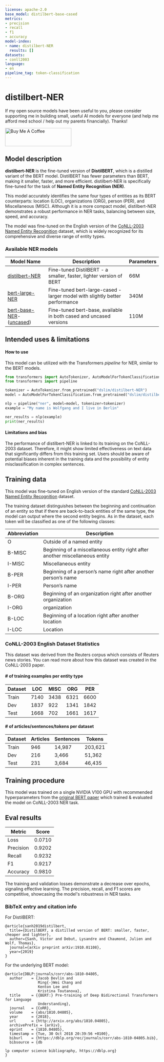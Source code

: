 ```yaml
---
license: apache-2.0
base_model: distilbert-base-cased
metrics:
- precision
- recall
- f1
- accuracy
model-index:
- name: distilbert-NER
  results: []
datasets:
- conll2003
language:
- en
pipeline_tag: token-classification
---
```

# distilbert-NER

If my open source models have been useful to you, please consider supporting me in building small, useful AI models for everyone (and help me afford med school / help out my parents financially). Thanks!

<a href="https://www.buymeacoffee.com/dslim" target="_blank"><img src="https://cdn.buymeacoffee.com/buttons/v2/arial-yellow.png" alt="Buy Me A Coffee" style="height: 60px !important;width: 217px !important;" ></a>

## Model description

**distilbert-NER** is the fine-tuned version of **DistilBERT**, which is a distilled variant of the BERT model. DistilBERT has fewer parameters than BERT, making it smaller, faster, and more efficient. distilbert-NER is specifically fine-tuned for the task of **Named Entity Recognition (NER)**.

This model accurately identifies the same four types of entities as its BERT counterparts: location (LOC), organizations (ORG), person (PER), and Miscellaneous (MISC). Although it is a more compact model, distilbert-NER demonstrates a robust performance in NER tasks, balancing between size, speed, and accuracy.

The model was fine-tuned on the English version of the [CoNLL-2003 Named Entity Recognition](https://www.aclweb.org/anthology/W03-0419.pdf) dataset, which is widely recognized for its comprehensive and diverse range of entity types.

### Available NER models 
| Model Name | Description | Parameters |
|-------------------|-------------|------------------|
| [distilbert-NER](https://huggingface.co/dslim/distilbert-NER) | Fine-tuned DistilBERT - a smaller, faster, lighter version of BERT | 66M |
| [bert-large-NER](https://huggingface.co/dslim/bert-large-NER/) | Fine-tuned bert-large-cased - larger model with slightly better performance | 340M |
| [bert-base-NER](https://huggingface.co/dslim/bert-base-NER)-([uncased](https://huggingface.co/dslim/bert-base-NER-uncased)) | Fine-tuned bert-base, available in both cased and uncased versions | 110M |

## Intended uses & limitations

#### How to use

This model can be utilized with the Transformers *pipeline* for NER, similar to the BERT models.

```python
from transformers import AutoTokenizer, AutoModelForTokenClassification
from transformers import pipeline

tokenizer = AutoTokenizer.from_pretrained("dslim/distilbert-NER")
model = AutoModelForTokenClassification.from_pretrained("dslim/distilbert-NER")

nlp = pipeline("ner", model=model, tokenizer=tokenizer)
example = "My name is Wolfgang and I live in Berlin"

ner_results = nlp(example)
print(ner_results)
```

#### Limitations and bias

The performance of distilbert-NER is linked to its training on the CoNLL-2003 dataset. Therefore, it might show limited effectiveness on text data that significantly differs from this training set. Users should be aware of potential biases inherent in the training data and the possibility of entity misclassification in complex sentences.


## Training data

This model was fine-tuned on English version of the standard [CoNLL-2003 Named Entity Recognition](https://www.aclweb.org/anthology/W03-0419.pdf) dataset. 

The training dataset distinguishes between the beginning and continuation of an entity so that if there are back-to-back entities of the same type, the model can output where the second entity begins. As in the dataset, each token will be classified as one of the following classes:

Abbreviation|Description
-|-
O|Outside of a named entity
B-MISC |Beginning of a miscellaneous entity right after another miscellaneous entity
I-MISC | Miscellaneous entity
B-PER |Beginning of a person’s name right after another person’s name
I-PER |Person’s name
B-ORG |Beginning of an organization right after another organization
I-ORG |organization
B-LOC |Beginning of a location right after another location
I-LOC |Location


### CoNLL-2003 English Dataset Statistics
This dataset was derived from the Reuters corpus which consists of Reuters news stories. You can read more about how this dataset was created in the CoNLL-2003 paper. 
#### # of training examples per entity type
Dataset|LOC|MISC|ORG|PER
-|-|-|-|-
Train|7140|3438|6321|6600
Dev|1837|922|1341|1842
Test|1668|702|1661|1617
#### # of articles/sentences/tokens per dataset
Dataset |Articles |Sentences |Tokens
-|-|-|-
Train |946 |14,987 |203,621
Dev |216 |3,466 |51,362
Test |231 |3,684 |46,435

## Training procedure

This model was trained on a single NVIDIA V100 GPU with recommended hyperparameters from the [original BERT paper](https://arxiv.org/pdf/1810.04805) which trained & evaluated the model on CoNLL-2003 NER task. 

## Eval results
| Metric     | Score |
|------------|-------|
| Loss       | 0.0710|
| Precision  | 0.9202|
| Recall     | 0.9232|
| F1         | 0.9217|
| Accuracy   | 0.9810|

The training and validation losses demonstrate a decrease over epochs, signaling effective learning. The precision, recall, and F1 scores are competitive, showcasing the model's robustness in NER tasks.

### BibTeX entry and citation info

For DistilBERT:

```
@article{sanh2019distilbert,
  title={DistilBERT, a distilled version of BERT: smaller, faster, cheaper and lighter},
  author={Sanh, Victor and Debut, Lysandre and Chaumond, Julien and Wolf, Thomas},
  journal={arXiv preprint arXiv:1910.01108},
  year={2019}
}
```

For the underlying BERT model:

```
@article{DBLP:journals/corr/abs-1810-04805,
  author    = {Jacob Devlin and
               Ming{-}Wei Chang and
               Kenton Lee and
               Kristina Toutanova},
  title     = {{BERT:} Pre-training of Deep Bidirectional Transformers for Language
               Understanding},
  journal   = {CoRR},
  volume    = {abs/1810.04805},
  year      = {2018},
  url       = {http://arxiv.org/abs/1810.04805},
  archivePrefix = {arXiv},
  eprint    = {1810.04805},
  timestamp = {Tue, 30 Oct 2018 20:39:56 +0100},
  biburl    = {https://dblp.org/rec/journals/corr/abs-1810-04805.bib},
  bibsource = {db

lp computer science bibliography, https://dblp.org}
}
```